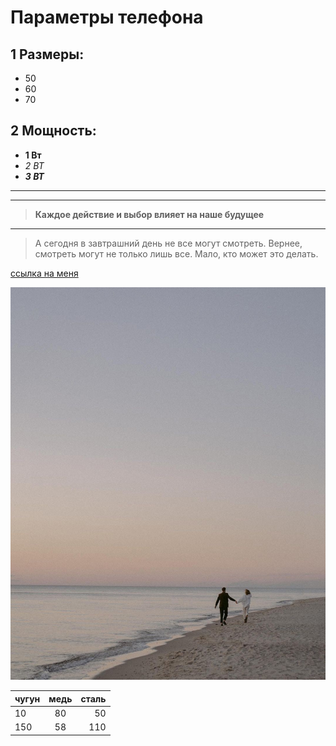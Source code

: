 # Параметры телефона
## 1 __Размеры:__
- 50
- 60
- 70

## 2 Мощность:
- __1 Вт__
- _2 ВТ_
- ___3 ВТ___
____
***
> __Каждое действие и выбор влияет на наше будущее__
___
> А сегодня в завтрашний день не все могут смотреть. Вернее, смотреть могут не только лишь все. Мало, кто может это делать.

[ссылка на меня](https://github.com/Ivantehn/rsschool-cv.git)

![ещё ссылка](VdZddYUlqNQ.jpg)

чугун | медь | сталь
:-----|:----:|-----:
10 | 80 | 50
150| 58 | 110

[^1]:Текст